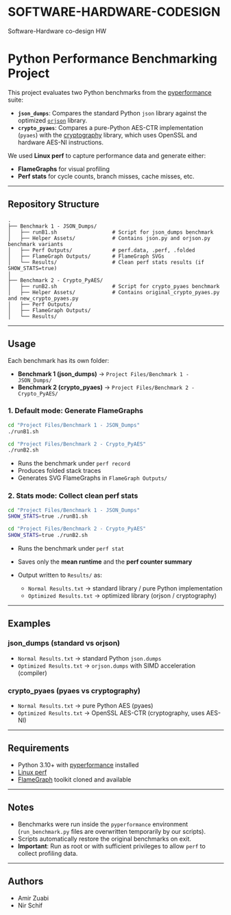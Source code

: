 # SOFTWARE-HARDWARE-CODESIGN
Software-Hardware co-design HW

# Python Performance Benchmarking Project

This project evaluates two Python benchmarks from the [pyperformance](https://github.com/python/pyperformance) suite:

- **`json_dumps`**: Compares the standard Python `json` library against the optimized [`orjson`](https://github.com/ijl/orjson) library.
- **`crypto_pyaes`**: Compares a pure-Python AES-CTR implementation (`pyaes`) with the [cryptography](https://cryptography.io/) library, which uses OpenSSL and hardware AES-NI instructions.

We used **Linux perf** to capture performance data and generate either:
- **FlameGraphs** for visual profiling  
- **Perf stats** for cycle counts, branch misses, cache misses, etc.  

---

## Repository Structure

```
.
├── Benchmark 1 - JSON_Dumps/
│   ├── runB1.sh                  # Script for json_dumps benchmark
│   ├── Helper Assets/            # Contains json.py and orjson.py benchmark variants
│   ├── Perf Outputs/             # perf.data, .perf, .folded
│   ├── FlameGraph Outputs/       # FlameGraph SVGs
│   └── Results/                  # Clean perf stats results (if SHOW_STATS=true)
│
├── Benchmark 2 - Crypto_PyAES/
│   ├── runB2.sh                  # Script for crypto_pyaes benchmark
│   ├── Helper Assets/            # Contains original_crypto_pyaes.py and new_crypto_pyaes.py
│   ├── Perf Outputs/
│   ├── FlameGraph Outputs/
│   └── Results/
```
---

## Usage

Each benchmark has its own folder:

- **Benchmark 1 (json_dumps)** → `Project Files/Benchmark 1 - JSON_Dumps/`
- **Benchmark 2 (crypto_pyaes)** → `Project Files/Benchmark 2 - Crypto_PyAES/`

### 1. Default mode: Generate FlameGraphs

```bash
cd "Project Files/Benchmark 1 - JSON_Dumps"
./runB1.sh

cd "Project Files/Benchmark 2 - Crypto_PyAES"
./runB2.sh
```

- Runs the benchmark under `perf record`
- Produces folded stack traces
- Generates SVG FlameGraphs in `FlameGraph Outputs/`

### 2. Stats mode: Collect clean perf stats

```bash
cd "Project Files/Benchmark 1 - JSON_Dumps"
SHOW_STATS=true ./runB1.sh

cd "Project Files/Benchmark 2 - Crypto_PyAES"
SHOW_STATS=true ./runB2.sh
```

- Runs the benchmark under `perf stat`
- Saves only the **mean runtime** and the **perf counter summary**
- Output written to `Results/` as:

  - `Normal Results.txt` → standard library / pure Python implementation  
  - `Optimized Results.txt` → optimized library (orjson / cryptography)  

---

## Examples

### json_dumps (standard vs orjson)
- `Normal Results.txt` → standard Python `json.dumps`
- `Optimized Results.txt` → `orjson.dumps` with SIMD acceleration (compiler)

### crypto_pyaes (pyaes vs cryptography)
- `Normal Results.txt` → pure Python AES (pyaes)
- `Optimized Results.txt` → OpenSSL AES-CTR (cryptography, uses AES-NI)

---

## Requirements

- Python 3.10+ with [pyperformance](https://github.com/python/pyperformance) installed
- [Linux perf](https://perf.wiki.kernel.org/)  
- [FlameGraph](https://github.com/brendangregg/FlameGraph) toolkit cloned and available

---

## Notes

- Benchmarks were run inside the `pyperformance` environment (`run_benchmark.py` files are overwritten temporarily by our scripts).  
- Scripts automatically restore the original benchmarks on exit.  
- **Important**: Run as root or with sufficient privileges to allow `perf` to collect profiling data.

---

## Authors

- Amir Zuabi  
- Nir Schif  
